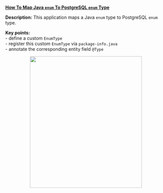 **[How To Map Java `enum` To PostgreSQL `enum` Type](https://github.com/AnghelLeonard/Hibernate-SpringBoot/tree/master/HibernateSpringBootEnumPostgreSQLCustomType)**
 
**Description:** This application maps a Java `enum` type to PostgreSQL `enum` type.

**Key points:**\
     - define a custom `EnumType`\
     - register this custom `EnumType` via `package-info.java`\
     - annotate the corresponding entity field `@Type`
     
<a href="https://leanpub.com/java-persistence-performance-illustrated-guide"><p align="center"><img src="https://github.com/AnghelLeonard/Hibernate-SpringBoot/blob/master/Java%20Persistence%20Performance%20Illustrated%20Guide.jpg" height="410" width="350"/></p></a>
